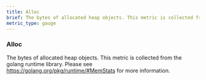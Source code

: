 ```yaml
---
title: Alloc
brief: The bytes of allocated heap objects. This metric is collected from the golang runtime library. Please see https://golang.org/pkg/runtime/#MemStats for more information.
metric_type: gauge
---
```

### Alloc

The bytes of allocated heap objects. This metric is collected from the golang runtime library. Please see https://golang.org/pkg/runtime/#MemStats for more information.
